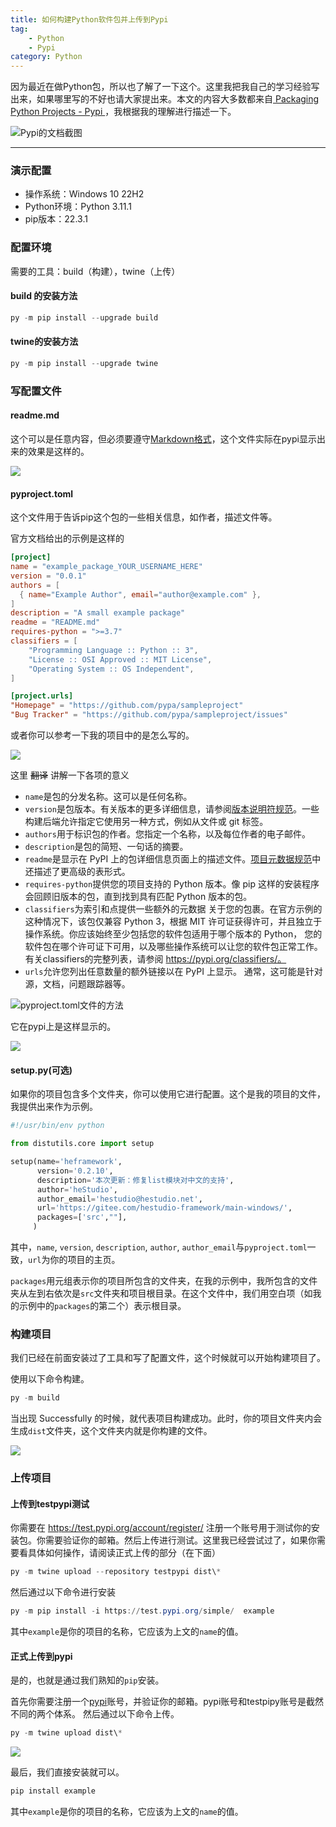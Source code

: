 ```yaml
---
title: 如何构建Python软件包并上传到Pypi
tag: 
    - Python
    - Pypi
category: Python
---
```

因为最近在做Python包，所以也了解了一下这个。这里我把我自己的学习经验写出来，如果哪里写的不好也请大家提出来。本文的内容大多数都来自[ Packaging Python Projects - Pypi ](https://packaging.python.org/en/latest/tutorials/packaging-projects/)，我根据我的理解进行描述一下。


<!-- more -->

![Pypi的文档截图](https://image.hestudio.net/img/2022/12/17/639db6293266c.png)

---
### 演示配置
- 操作系统：Windows 10 22H2
- Python环境：Python 3.11.1
- pip版本：22.3.1

### 配置环境
需要的工具：build（构建），twine（上传）

#### build 的安装方法
```powershell
py -m pip install --upgrade build
```

#### twine的安装方法
```powershell
py -m pip install --upgrade twine
```

### 写配置文件
#### readme.md
这个可以是任意内容，但必须要遵守[Markdown格式](https://quickref.hestudio.net/docs/markdown.html)，这个文件实际在pypi显示出来的效果是这样的。

![](https://image.hestudio.net/img/2022/12/17/639dbe096bdeb.png)

#### pyproject.toml
这个文件用于告诉pip这个包的一些相关信息，如作者，描述文件等。

官方文档给出的示例是这样的
```toml
[project]
name = "example_package_YOUR_USERNAME_HERE"
version = "0.0.1"
authors = [
  { name="Example Author", email="author@example.com" },
]
description = "A small example package"
readme = "README.md"
requires-python = ">=3.7"
classifiers = [
    "Programming Language :: Python :: 3",
    "License :: OSI Approved :: MIT License",
    "Operating System :: OS Independent",
]

[project.urls]
"Homepage" = "https://github.com/pypa/sampleproject"
"Bug Tracker" = "https://github.com/pypa/sampleproject/issues"
```

或者你可以参考一下我的项目中的是怎么写的。

![](https://image.hestudio.net/img/2022/12/17/639db9b02c6dd.png)

这里 ~~翻译~~ 讲解一下各项的意义
- `name`是包的分发名称。这可以是任何名称。
- `version`是包版本。有关版本的更多详细信息，请参阅[版本说明符规范](https://packaging.python.org/en/latest/specifications/version-specifiers/#version-specifiers)。一些构建后端允许指定它使用另一种方式，例如从文件或 git 标签。
- `authors`用于标识包的作者。您指定一个名称，以及每位作者的电子邮件。
- `description`是包的简短、一句话的摘要。
- `readme`是显示在 PyPI 上的包详细信息页面上的描述文件。[项目元数据规范](https://packaging.python.org/en/latest/specifications/declaring-project-metadata/#declaring-project-metadata)中还描述了更高级的表形式。
- `requires-python`提供您的项目支持的 Python 版本。像 pip 这样的安装程序会回顾旧版本的包，直到找到具有匹配 Python 版本的包。
- `classifiers`为索引和点提供一些额外的元数据 关于您的包裹。在官方示例的这种情况下，该包仅兼容 Python 3，根据 MIT 许可证获得许可，并且独立于操作系统。你应该始终至少包括您的软件包适用于哪个版本的 Python， 您的软件包在哪个许可证下可用，以及哪些操作系统可以让您的软件包正常工作。有关classifiers的完整列表，请参阅 https://pypi.org/classifiers/。
- `urls`允许您列出任意数量的额外链接以在 PyPI 上显示。 通常，这可能是针对源，文档，问题跟踪器等。

![pyproject.toml文件的方法](https://image.hestudio.net/img/2022/12/17/639db7f155d7b.png)

它在pypi上是这样显示的。

![](https://image.hestudio.net/img/2022/12/17/639dc052cb2ba.png)

#### setup.py(可选)
如果你的项目包含多个文件夹，你可以使用它进行配置。这个是我的项目的文件，我提供出来作为示例。

```python
#!/usr/bin/env python

from distutils.core import setup

setup(name='heframework',
      version='0.2.10',
      description='本次更新：修复list模块对中文的支持',
      author='heStudio',
      author_email='hestudio@hestudio.net',
      url='https://gitee.com/hestudio-framework/main-windows/',
      packages=['src',""],
     )


```
其中，`name`, `version`, `description`, `author`, `author_email`与`pyproject.toml`一致，`url`为你的项目的主页。

`packages`用元组表示你的项目所包含的文件夹，在我的示例中，我所包含的文件夹从左到右依次是`src`文件夹和项目根目录。在这个文件中，我们用空白项（如我的示例中的`packages`的第二个）表示根目录。

### 构建项目
我们已经在前面安装过了工具和写了配置文件，这个时候就可以开始构建项目了。

使用以下命令构建。
```powershell
py -m build
```
当出现 Successfully 的时候，就代表项目构建成功。此时，你的项目文件夹内会生成`dist`文件夹，这个文件夹内就是你构建的文件。

![](https://image.hestudio.net/img/2022/12/17/639dc62cc904d.png)

### 上传项目
#### 上传到testpypi测试
你需要在 https://test.pypi.org/account/register/ 注册一个账号用于测试你的安装包。你需要验证你的邮箱。然后上传进行测试。这里我已经尝试过了，如果你需要看具体如何操作，请阅读正式上传的部分（在下面）

```powershell
py -m twine upload --repository testpypi dist\*
```

然后通过以下命令进行安装
```powershell
py -m pip install -i https://test.pypi.org/simple/  example
```
其中`example`是你的项目的名称，它应该为上文的`name`的值。

#### 正式上传到pypi
是的，也就是通过我们熟知的`pip`安装。

首先你需要注册一个[pypi](https://pypi.org)账号，并验证你的邮箱。pypi账号和testpipy账号是截然不同的两个体系。
然后通过以下命令上传。
```powershell
py -m twine upload dist\*
```
![](https://image.hestudio.net/img/2022/12/17/639dcb8eb3135.png)

最后，我们直接安装就可以。
```powershell
pip install example
```
其中`example`是你的项目的名称，它应该为上文的`name`的值。

<Share colorful />
